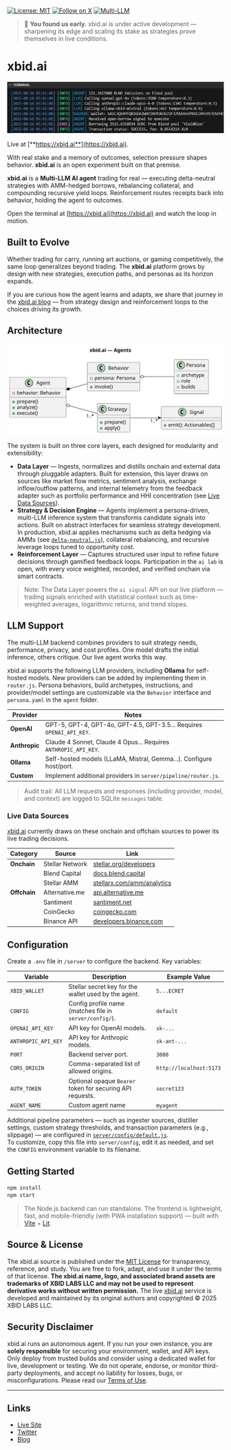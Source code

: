 [![License: MIT](https://img.shields.io/badge/License-MIT-blue.svg)](/LICENSE)
[![Follow on X](https://img.shields.io/badge/Follow%20on%20X-%40xbid__ai-black?logo=x)](https://x.com/xbid_ai)
[![Multi-LLM](https://img.shields.io/badge/Multi--LLM-Powered-blueviolet)](https://blog.xbid.ai)

> 🌱 **You found us early.** xbid.ai is under active development — sharpening its edge and scaling its stake as strategies prove themselves in live conditions.

# xbid.ai

![XBID Terminal](media/xbid-terminal.png)

Live at [**https://xbid.ai**](https://xbid.ai).

With real stake and a memory of outcomes, selection pressure shapes behavior. **xbid.ai** is an open experiment built on that premise.

**xbid.ai** is a **Multi-LLM AI agent** trading for real — executing delta-neutral strategies with AMM-hedged borrows, rebalancing collateral, and compounding recursive yield loops. Reinforcement routes receipts back into behavior, holding the agent to outcomes.

Open the terminal at [https://xbid.ai](https://xbid.ai) and watch the loop in motion.

## Built to Evolve

Whether trading for carry, running art auctions, or gaming competitively, the same loop generalizes beyond trading. The **xbid.ai** platform grows by design with new strategies, execution paths, and personas as its horizon expands.

If you are curious how the agent learns and adapts, we share that journey in the [xbid.ai blog](https://blog.xbid.ai) — from strategy design and reinforcement loops to the choices driving its growth.

## Architecture

![XBID Agents](media/agents-structure.svg)

The system is built on three core layers, each designed for modularity and extensibility:

* **Data Layer** — Ingests, normalizes and distills onchain and external data through pluggable adapters. Built for extension, this layer draws on sources like market flow metrics, sentiment analysis, exchange inflow/outflow patterns, and internal telemetry from the feedback adapter such as portfolio performance and HHI concentration (see [Live Data Sources](#live-data-sources)).
* **Strategy & Decision Engine** — Agents implement a persona-driven, multi-LLM inference system that transforms candidate signals into actions. Built on abstract interfaces for seamless strategy development. In production, xbid.ai applies mechanisms such as delta hedging via AMMs (see [`delta-neutral.js`](server/pipeline/agents/default/strategies/signals/delta-neutral.js)), collateral rebalancing, and recursive leverage loops tuned to opportunity cost.
* **Reinforcement Layer** — Captures structured user input to refine future decisions through gamified feedback loops. Participation in the `ai lab` is open, with every voice weighted, recorded, and verified onchain via smart contracts.

> Note: The Data Layer powers the `ai signal` API on our live platform — trading signals enriched with statistical context such as time-weighted averages, logarithmic returns, and trend slopes.

## LLM Support

The multi-LLM backend combines providers to suit strategy needs, performance, privacy, and cost profiles. One model drafts the initial inference, others critique. Our live agent works this way.

xbid.ai supports the following LLM providers, including **Ollama** for self-hosted models. New providers can be added by implementing them in `router.js`. Persona behaviors, build archetypes, instructions, and provider/model settings are customizable via the `Behavior` interface and `persona.yaml` in the `agent` folder.

| Provider      | Notes                                                               |
| ------------- | ------------------------------------------------------------------- |
| **OpenAI**    | GPT-5, GPT-4, GPT-4o, GPT-4.5, GPT-3.5... Requires `OPENAI_API_KEY`.       |
| **Anthropic** | Claude 4 Sonnet, Claude 4 Opus... Requires `ANTHROPIC_API_KEY`.     |
| **Ollama**    | Self-hosted models (LLaMA, Mistral, Gemma...). Configure host/port. |
| **Custom**    | Implement additional providers in `server/pipeline/router.js`.      |

> Audit trail: All LLM requests and responses (including provider, model, and context) are logged to SQLite `messages` table.

### Live Data Sources

[xbid.ai](https://xbid.ai) currently draws on these onchain and offchain sources to power its live trading decisions.

| **Category** | **Source**      | **Link**                                                             |
| ------------ | --------------- | -------------------------------------------------------------------- |
| **Onchain**  | Stellar Network | [stellar.org/developers](https://stellar.org/developers)             |
|              | Blend Capital   | [docs.blend.capital](https://docs.blend.capital/)                    |
|              | Stellar AMM     | [stellarx.com/amm/analytics](https://www.stellarx.com/amm/analytics) |
| **Offchain** | Alternative.me  | [api.alternative.me](https://api.alternative.me)                     |
|              | Santiment       | [santiment.net](https://santiment.net)                               |
|              | CoinGecko       | [coingecko.com](https://www.coingecko.com)                           |
|              | Binance API     | [developers.binance.com](https://developers.binance.com/)            |

## Configuration

Create a `.env` file in `/server` to configure the backend. Key variables:

| Variable            | Description                                               | Example Value           |
| ------------------- | --------------------------------------------------------- | ----------------------- |
| `XBID_WALLET`       | Stellar secret key for the wallet used by the agent.              | `S...ECRET`                 |
| `CONFIG`            | Config profile name (matches file in `server/config/`). | `default`               |
| `OPENAI_API_KEY`    | API key for OpenAI models.                                | `sk-...`                |
| `ANTHROPIC_API_KEY` | API key for Anthropic models.                             | `sk-ant-...`            |
| `PORT`              | Backend server port.                                      | `3000`                  |
| `CORS_ORIGIN`       | Comma-separated list of allowed origins.                  | `http://localhost:5173` |
| `AUTH_TOKEN`        | Optional opaque `Bearer` token for securing API requests.          | `secret123`           |
| `AGENT_NAME`        | Custom agent name          | `myagent`           | 

Additional pipeline parameters — such as ingester sources, distiller settings, custom strategy thresholds, and transaction parameters (e.g., slippage) — are configured in [`server/config/default.js`](server/config/default.js).  
To customize, copy this file into `server/config`, edit it as needed, and set the `CONFIG` environment variable to its filename.

## Getting Started

```bash
npm install
npm start
```

> The Node.js backend can run standalone. The frontend is lightweight, fast, and mobile-friendly (with PWA installation support) — built with [Vite](https://vite.dev) + [Lit](https://lit.dev).

## Source & License

The xbid.ai source is published under the [MIT License](LICENSE) for transparency, reference, and study.
You are free to fork, adapt, and use it under the terms of that license.
**The xbid.ai name, logo, and associated brand assets are trademarks of XBID LABS LLC and may not be used to represent derivative works without written permission.**
The live [xbid.ai](https://xbid.ai) service is developed and maintained by its original authors and copyrighted © 2025 XBID LABS LLC.

## Security Disclaimer

xbid.ai runs an autonomous agent. If you run your own instance, you are **solely responsible** for securing your environment, wallet, and API keys. Only deploy from trusted builds and consider using a dedicated wallet for live, development or testing. We do not operate, endorse, or monitor third-party deployments, and accept no liability for losses, bugs, or misconfigurations. Please read our [Terms of Use](https://xbid.ai/terms.txt).

---

## Links

- [Live Site](https://xbid.ai)
- [Twitter](https://x.com/xbid_ai)
- [Blog](https://blog.xbid.ai)